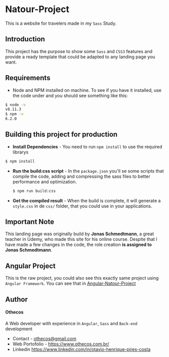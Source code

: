 # Natour-Project
This is a website for travelers made in my `Sass` Study.
## Introduction
This project has the purpose to show some `Sass` and `CSS3` features and provide a ready template that could be adapted to any landing page you want.
## Requirements
  - Node and NPM installed on machine. To see if you have it installed, use the code under and you should see something like this:
  ```sh
  $ node -v
  v8.11.3
  $ npm -v
  6.2.0
  ```
## Building this project for production
  - **Install Dependencies** - You need to run `npm install` to use the required librarys
  ```sh
  $ npm install
  ```
  - **Run the build:css script** -  In the `package.json` you'll se some scripts that compile the code, adding and compressing the sass files to better performance and optimization.
    ```sh
    $ npm run build:css
    ```
  - **Get the compiled result** - When the build is complete, it will generate a `style.css` in de `css/` folder, that you could use in your applications.
## Important Note
This landing page was originally build by **Jonas Schmedtmann**, a great teacher in Udemy, who made this site for his online course. 
Despite that I have made a few changes in the code, the role creation **is assigned to Jonas Schmedtmann**.
## Angular Project
This is the raw project, you could also see this exactly same project using `Angular Framework`. 
You can see that in [Angular-Natour-Project](https://github.com/othecos/Angular-Natour-Project)

## Author
#### Othecos
A Web developer with experience in `Angular`, `Sass` and `Back-end` development
- Contact - othecos@gmail.com
- Web Portofolio - https://www.othecos.com.br/
- Linkedin https://www.linkedin.com/in/otavio-henrique-pires-costa



